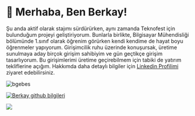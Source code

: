# 👋 Merhaba, Ben Berkay!

Şu anda aktif olarak stajımı sürdürürken, aynı zamanda Teknofest için bulunduğum projeyi geliştiriyorum. Bunlarla birlikte, Bilgisayar Mühendisliği bölümünde 1.sınıf olarak
öğrenim görürken kendi kendime de hayat boyu öğrenmeler yapıyorum. Girişimcilik ruhu üzerinde konuşursak, üretime sunulmaya aday birçok girişim sahibiyim ve gün geçtikçe
girişim tasarlıyorum. Bu girişimlerimi üretime geçirebilmem için tabiki de yatırım tekliflerine açığım. Hakkımda daha detaylı bilgiler için [Linkedin Profilimi](https://www.linkedin.com/in/berkay-gebes/) ziyaret edebilirsiniz.

<p align="left"> <img src="https://komarev.com/ghpvc/?username=bgebes&label=Views&color=blue&style=plastic" alt="bgebes" /> </p>

[![Berkay github bilgileri](https://github-readme-stats.vercel.app/api?username=bgebes&show_icons=true)](https://github.com/bgebes)

<a href="https://github.com/bgebes?tab=repositories">
  <img align="center" src="https://github-readme-stats.vercel.app/api/top-langs/?username=bgebes&theme=light&hide_langs_below=1" />
</a>

